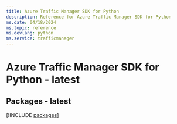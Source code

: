 ```yaml
---
title: Azure Traffic Manager SDK for Python
description: Reference for Azure Traffic Manager SDK for Python
ms.date: 04/18/2024
ms.topic: reference
ms.devlang: python
ms.service: trafficmanager
---
```

# Azure Traffic Manager SDK for Python - latest
## Packages - latest
[!INCLUDE [packages](traffic-manager-index.md)]